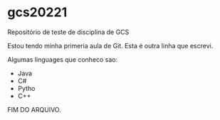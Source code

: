 # gcs20221
Repositório de teste de disciplina de GCS 

Estou tendo minha primeria aula de Git.
Esta é outra linha que escrevi.

Algumas linguages que conheco sao:
- Java
- C#
- Pytho
- C++

FIM DO ARQUIVO.
